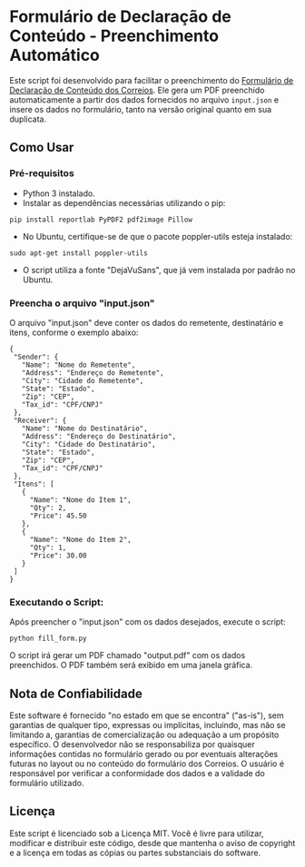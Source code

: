 # Formulário de Declaração de Conteúdo - Preenchimento Automático # 

Este script foi desenvolvido para facilitar o preenchimento do [Formulário de Declaração de Conteúdo dos Correios](https://www.correios.com.br/enviar/encomendas/arquivo/nacional/formulario-declaracao-de-conteudo-a5). Ele gera um PDF preenchido automaticamente a partir dos dados fornecidos no arquivo `input.json` e insere os dados no formulário, tanto na versão original quanto em sua duplicata.

## Como Usar ##

### Pré-requisitos ###

- Python 3 instalado.
- Instalar as dependências necessárias utilizando o pip:

```
pip install reportlab PyPDF2 pdf2image Pillow
```

- No Ubuntu, certifique-se de que o pacote poppler-utils esteja instalado:

```
sudo apt-get install poppler-utils
```

- O script utiliza a fonte "DejaVuSans", que já vem instalada por padrão no Ubuntu.

### Preencha o arquivo "input.json" ###

O arquivo "input.json" deve conter os dados do remetente, destinatário e itens,
conforme o exemplo abaixo:

```
{
 "Sender": {
   "Name": "Nome do Remetente",
   "Address": "Endereço do Remetente",
   "City": "Cidade do Remetente",
   "State": "Estado",
   "Zip": "CEP",
   "Tax_id": "CPF/CNPJ"
 },
 "Receiver": {
   "Name": "Nome do Destinatário",
   "Address": "Endereço do Destinatário",
   "City": "Cidade do Destinatário",
   "State": "Estado",
   "Zip": "CEP",
   "Tax_id": "CPF/CNPJ"
 },
 "Itens": [
   {
     "Name": "Nome do Item 1",
     "Qty": 2,
     "Price": 45.50
   },
   {
     "Name": "Nome do Item 2",
     "Qty": 1,
     "Price": 30.00
   }
 ]
}
```

### Executando o Script: ###

Após preencher o "input.json" com os dados desejados, execute o script:

```
python fill_form.py
```

O script irá gerar um PDF chamado "output.pdf" com os dados preenchidos. O PDF também será exibido em uma janela gráfica.

## Nota de Confiabilidade ##

Este software é fornecido "no estado em que se encontra" ("as-is"), sem garantias de qualquer tipo, expressas ou implícitas, incluindo, mas não se limitando a, garantias de comercialização ou adequação a um propósito específico. O desenvolvedor não se responsabiliza por quaisquer informações contidas no formulário gerado ou por eventuais alterações futuras no layout ou no conteúdo do formulário dos Correios. O usuário é responsável por verificar a conformidade dos dados e a validade do formulário utilizado.

## Licença ##

Este script é licenciado sob a Licença MIT. Você é livre para utilizar, modificar e distribuir este código, desde que mantenha o aviso de copyright e a licença em todas as cópias ou partes substanciais do software.
